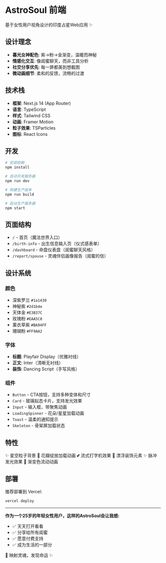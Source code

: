 # AstroSoul 前端

基于女性用户视角设计的印度占星Web应用 ✨

## 设计理念

- **暮光女神配色**: 紫→粉→金渐变，温暖而神秘
- **情感化交互**: 像闺蜜聊天，而非工具分析
- **社交分享优先**: 每一屏都美到想截图
- **微动画细节**: 柔和的反馈，流畅的过渡

## 技术栈

- **框架**: Next.js 14 (App Router)
- **语言**: TypeScript
- **样式**: Tailwind CSS
- **动画**: Framer Motion
- **粒子效果**: TSParticles
- **图标**: React Icons

## 开发

```bash
# 安装依赖
npm install

# 启动开发服务器
npm run dev

# 构建生产版本
npm run build

# 启动生产服务器
npm start
```

## 页面结构

- `/` - 首页（魔法世界入口）
- `/birth-info` - 出生信息输入页（仪式感表单）
- `/dashboard` - 命盘仪表盘（闺蜜聊天风格）
- `/report/spouse` - 灵魂伴侣画像报告（闺蜜的信）

## 设计系统

### 颜色

- 深紫罗兰 `#1a1430`
- 神秘紫 `#2d1b4e`
- 天体金 `#E3B37C`
- 玫瑰粉 `#EAA5C8`
- 薰衣草紫 `#BA94FF`
- 珊瑚粉 `#FF9AA2`

### 字体

- **标题**: Playfair Display（优雅衬线）
- **正文**: Inter（清晰无衬线）
- **装饰**: Dancing Script（手写风格）

### 组件

- `Button` - CTA按钮，支持多种变体和尺寸
- `Card` - 玻璃拟态卡片，支持发光效果
- `Input` - 输入框，带聚焦动画
- `LoadingSpinner` - 花朵/星星加载动画
- `Toast` - 温柔的通知提示
- `Skeleton` - 骨架屏加载状态

## 特性

✨ 星空粒子背景
🌸 花瓣绽放加载动画
💕 流式打字机效果
🦋 漂浮装饰元素
✨ 脉冲发光效果
💫 渐变色流动动画

## 部署

推荐部署到 Vercel:

```bash
vercel deploy
```

---

**作为一个25岁的年轻女性用户，这样的AstroSoul会让我想:**
- ✅ 天天打开看看
- ✅ 分享给所有闺蜜
- ✅ 愿意付费支持
- ✅ 成为生活的一部分

💫 映射灵魂，发现命运 ✨




